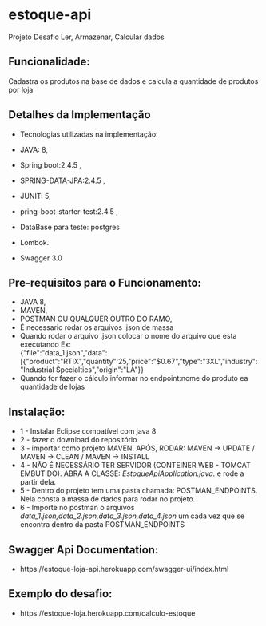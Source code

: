 <h1><b>estoque-api</b></h1>
<p>Projeto Desafio Ler, Armazenar, Calcular dados</b>

<h2>Funcionalidade:</h2>
<p>Cadastra os produtos na base de dados e calcula a quantidade de produtos por loja</p>
<h2>Detalhes da Implementação</h2>
<ul>
  <li>
      <p>Tecnologias utilizadas na implementação:</p>
  </li>
  <li>
      <p>JAVA: 8,</p>
  </li>
  <li>
      <p>Spring boot:2.4.5 ,</p>
  </li>
  <li>
      <p>SPRING-DATA-JPA:2.4.5 ,</p>
  </li>
  <li>
      <p>JUNIT: 5,</p>
  </li>
  <li>
      <p>pring-boot-starter-test:2.4.5 ,</p>
  </li>
  <li>
      <p>DataBase para teste: postgres</p>
  </li>
  <li>
      <p>Lombok.</p>
  </li>
   <li>
      <p>Swagger 3.0</p>
  </li>
</ul>


<h2>Pre-requisitos para o Funcionamento:</h2>
<ul>
  <li>JAVA 8,</li>
  <li>MAVEN,</li>
  <li>POSTMAN OU QUALQUER OUTRO DO RAMO,</li>
  <li>É necessario rodar os arquivos .json de massa</li>
  <li>Quando rodar o arquivo .json colocar o nome do arquivo que esta executando Ex:<br/>
    {"file":"data_1.json","data":[{"product":"RTIX","quantity":25,"price":"$0.67","type":"3XL","industry":"Industrial Specialties","origin":"LA"}}
  </li>
   <li>Quando for fazer o cálculo informar no endpoint:nome do produto ea quantidade de lojas</li>
</ul>
<h2>Instalação:</h2>
<ul>
  <li>1 - Instalar Eclipse compatível com java 8</li>
  <li>2 - fazer o download do repositório</li>
  <li>3 - importar como projeto MAVEN. APÓS, RODAR: MAVEN -&gt; UPDATE  / MAVEN -&gt; CLEAN / MAVEN -&gt; INSTALL</li>
  <li>4 - NÃO É NECESSÁRIO TER SERVIDOR (CONTEINER WEB - TOMCAT EMBUTIDO). ABRA A CLASSE: <em>EstoqueApiApplication.java.</em> e rode a partir dela.</li>
  <li>5 - Dentro do projeto tem uma pasta chamada: POSTMAN_ENDPOINTS. Nela consta a massa de dados para rodar no projeto.</li>
  <li>6 - Importe no postman o arquivos <em>data_1.json,data_2.json,data_3.json,data_4.json</em> um cada vez que se encontra dentro da pasta  POSTMAN_ENDPOINTS</li>
</ul>
<h2>Swagger Api Documentation:</h2>
<ul>
    <li>https://estoque-loja-api.herokuapp.com/swagger-ui/index.html</h1>
</ul>
<h2>Exemplo do desafio:</h2>
<ul>
    <li>https://estoque-loja.herokuapp.com/calculo-estoque</h1>
</ul>  
